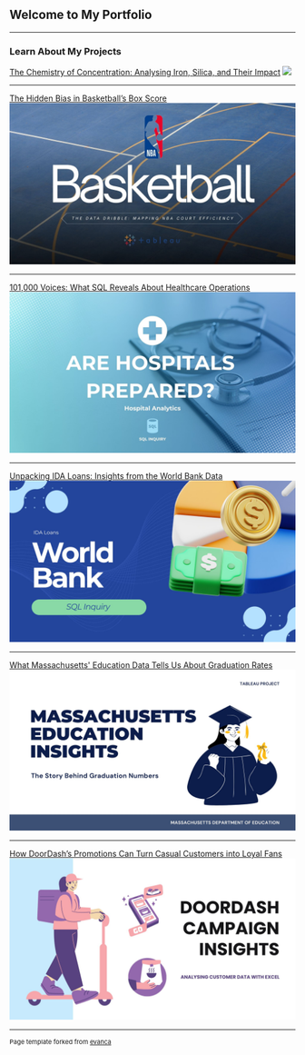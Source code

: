 ## Welcome to My Portfolio

---

### Learn About My Projects

[The Chemistry of Concentration: Analysing Iron, Silica, and Their Impact](sample_page6.md)
<img src="images/Yellow and Black Modern The Mining Industry Presentation (1).jpg"/>

---

[The Hidden Bias in Basketball’s Box Score](sample_page5.md)
<img src="images/Blue and White Modern Basketball Presentation.jpg"/>

---

[101,000 Voices: What SQL Reveals About Healthcare Operations](sample_page4.md)
<img src="images/Blue and White Simple Modern Medical Presentation.jpg"/>

---

[Unpacking IDA Loans: Insights from the World Bank Data](sample_page3.md)
<img src="images/Blue 3D Illustration Simple Financial Planning Presentation.jpg"/>

---

[What Massachusetts' Education Data Tells Us About Graduation Rates](sample_page2.md)
<img src="images/Blue and White Modern Illustrative Thesis Defense Presentation.jpg"/>

---

[How DoorDash’s Promotions Can Turn Casual Customers into Loyal Fans](sample_page.md)
<img src="images/Light Blue Purple and Black Illustration Food Delivery Presentation.jpg"/>







---
<p style="font-size:11px">Page template forked from <a href="https://github.com/evanca/quick-portfolio">evanca</a></p>
<!-- Remove above link if you don't want to attibute -->
